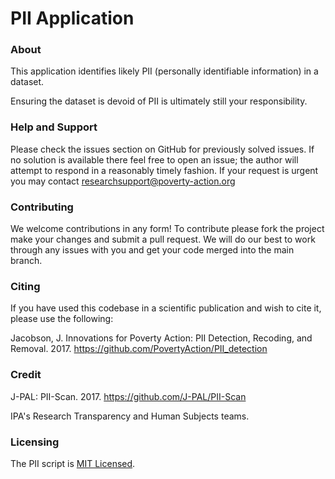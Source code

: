 
# PII Application

### About
This application identifies likely PII (personally identifiable information) in a dataset.

Ensuring the dataset is devoid of PII is ultimately still your responsibility.

### Help and Support

Please check the issues section on GitHub for previously solved issues. If no solution is available there feel free to open an issue; the author will attempt to respond in a reasonably timely fashion. If your request is urgent you may contact researchsupport@poverty-action.org

### Contributing

We welcome contributions in any form! To contribute please fork the project make your changes and submit a pull request. We will do our best to work through any issues with you and get your code merged into the main branch.

### Citing

If you have used this codebase in a scientific publication and wish to cite it, please use the following:

Jacobson, J. Innovations for Poverty Action: PII Detection, Recoding, and Removal. 2017. https://github.com/PovertyAction/PII_detection

### Credit

J-PAL: PII-Scan. 2017. https://github.com/J-PAL/PII-Scan

IPA's Research Transparency and Human Subjects teams.

### Licensing

The PII script is [MIT Licensed](https://github.com/PovertyAction/PII_detection/blob/master/LICENSE).
